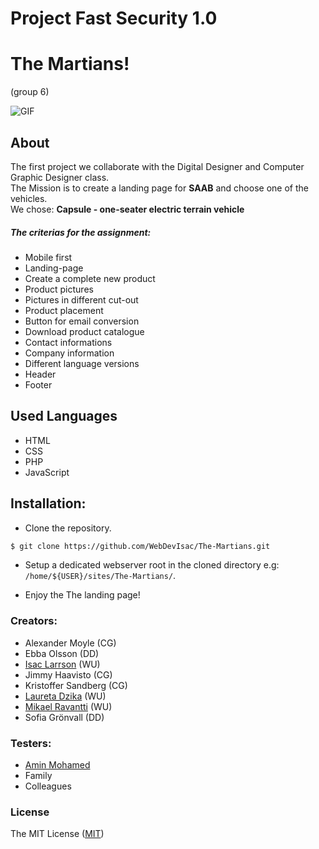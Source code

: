 # Project Fast Security 1.0

# The Martians!
(group 6)

![GIF](https://media.giphy.com/media/99dauSQPLUuIg/giphy.gif)

## About
The first project we collaborate with the Digital Designer and Computer Graphic Designer class. <br>
The Mission is to create a landing page for <b>SAAB</b> and choose one of the vehicles.<br>
We chose: <b>Capsule - one-seater electric terrain vehicle</b>

##### The criterias for the assignment:
- Mobile first
- Landing-page
- Create a complete new product
- Product pictures
- Pictures in different cut-out
- Product placement
- Button for email conversion
- Download product catalogue
- Contact informations
- Company information
- Different language versions
- Header
- Footer

## Used Languages
- HTML
- CSS
- PHP
- JavaScript

## Installation:

- Clone the repository.
```sh
$ git clone https://github.com/WebDevIsac/The-Martians.git
```

- Setup a dedicated webserver root in the cloned directory e.g: `/home/${USER}/sites/The-Martians/`.


- Enjoy the The landing page!


### Creators:
- Alexander Moyle (CG)
- Ebba Olsson (DD)
- [Isac Larrson](https://github.com/WebDevIsac) (WU)
- Jimmy Haavisto (CG)
- Kristoffer Sandberg (CG)
- [Laureta Dzika](https://github.com/xhika) (WU)
- [Mikael Ravantti](https://github.com/MRavantti) (WU)
- Sofia Grönvall (DD)

### Testers:
 - [Amin Mohamed](https://github.com/Amin-Mohamed)
 - Family
 - Colleagues
 
### License

The MIT License ([MIT](https://raw.githubusercontent.com/WebDevIsac/The-Martians/master/LICENSE))
